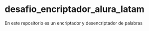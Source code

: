 # desafio_encriptador_alura_latam
En este repositorio es un encriptador y desencriptador de palabras
